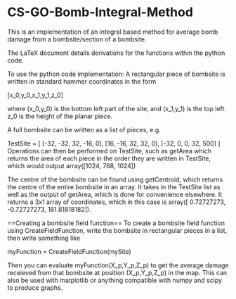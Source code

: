 # CS-GO-Bomb-Integral-Method
This is an implementation of an integral based method for average bomb damage from a bombsite/section of a bombsite.

The LaTeX document details derivations for the functions within the python code.

To use the python code implementation:
A rectangular piece of bombsite is written in standard hammer coordinates in the form

[x_0,y_0,x_1,y_1,z_0]

where (x_0,y_0) is the bottom left part of the site, and (x_1,y_1) is the top left. z_0 is the height of the planar piece.

A full bombsite can be written as a list of pieces, e.g.

TestSite = [
    [-32, -32, 32, -16, 0],
    [16, -16, 32, 32, 0],
    [-32, 0, 0, 32, 500]
    ]
Operations can then be performed on TestSite, such as getArea which returns the area of each piece in the order they are written in TestSite, which would output array([1024,  768, 1024])

The centre of the bombsite can be found using getCentroid, which returns the centre of the entire bombsite in an array. It takes in the TestSite list as well as the output of getArea, which is done for convenience elsewhere. It returns a 3x1 array of coordinates, which in this case is array([  0.72727273,  -0.72727273, 181.81818182]).

==Creating a bombsite field function==
To create a bombsite field function using CreateFieldFunction, write the bombsite in rectangular pieces in a list, then write something like

myFunction = CreateFieldFunction(mySite)

Then you can evaluate myFunction(X_p,Y_p,Z_p) to get the average damage receieved from that bombsite at position (X_p,Y_p,Z_p) in the map. This can also be used with matplotlib or anything compatible with numpy and scipy to produce graphs.

